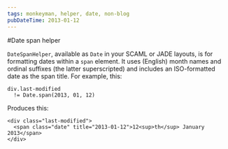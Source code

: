 ```yaml
---
tags: monkeyman, helper, date, non-blog
pubDateTime: 2013-01-12
---
```

#Date span helper

`DateSpanHelper`, available as `Date` in your SCAML or JADE layouts,
is for formatting dates within a `span` element.  It uses (English)
month names and ordinal suffixes (the latter superscripted) and 
includes an ISO-formatted date as the span title. For example, this:

    div.last-modified
      != Date.span(2013, 01, 12)

Produces this:

    <div class="last-modified">
      <span class="date" title="2013-01-12">12<sup>th</sup> January 2013</span>
    </div>
